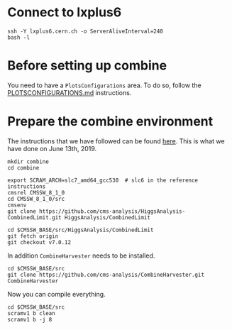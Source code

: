 # Connect to lxplus6

    ssh -Y lxplus6.cern.ch -o ServerAliveInterval=240
    bash -l


# Before setting up combine

You need to have a `PlotsConfigurations` area. To do so, follow the [PLOTSCONFIGURATIONS.md](https://github.com/piedraj/instructions/blob/master/PLOTSCONFIGURATIONS.md) instructions.


# Prepare the combine environment

The instructions that we have followed can be found [here](https://github.com/nucleosynthesis/HiggsAnalysis-CombinedLimit/wiki/gettingstarted#root6-slc6-release-cmssw_8_1_x---recommended-version). This is what we have done on June 13th, 2019.

    mkdir combine
    cd combine

    export SCRAM_ARCH=slc7_amd64_gcc530  # slc6 in the reference instructions
    cmsrel CMSSW_8_1_0
    cd CMSSW_8_1_0/src 
    cmsenv
    git clone https://github.com/cms-analysis/HiggsAnalysis-CombinedLimit.git HiggsAnalysis/CombinedLimit

    cd $CMSSW_BASE/src/HiggsAnalysis/CombinedLimit
    git fetch origin
    git checkout v7.0.12

In addition `CombineHarvester` needs to be installed.

    cd $CMSSW_BASE/src
    git clone https://github.com/cms-analysis/CombineHarvester.git CombineHarvester

Now you can compile everything.

    cd $CMSSW_BASE/src
    scramv1 b clean
    scramv1 b -j 8
